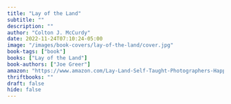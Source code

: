 ```yaml
---
title: "Lay of the Land"
subtitle: ""
description: ""
author: "Colton J. McCurdy"
date: 2022-11-24T07:10:24-05:00
image: "/images/book-covers/lay-of-the-land/cover.jpg"
book-tags: ["book"]
books: ["Lay of the Land"]
book-authors: ["Joe Greer"]
amazon: "https://www.amazon.com/Lay-Land-Self-Taught-Photographers-Happiness/dp/0063111780/ref=asc_df_0063111780?tag=bngsmtphsnus-20&linkCode=df0&hvadid=80608065608480&hvnetw=s&hvqmt=e&hvbmt=be&hvdev=c&hvlocint=&hvlocphy=&hvtargid=pla-4584207592113680&psc=1"
thriftbooks: ""
draft: false
hide: false
---
```

